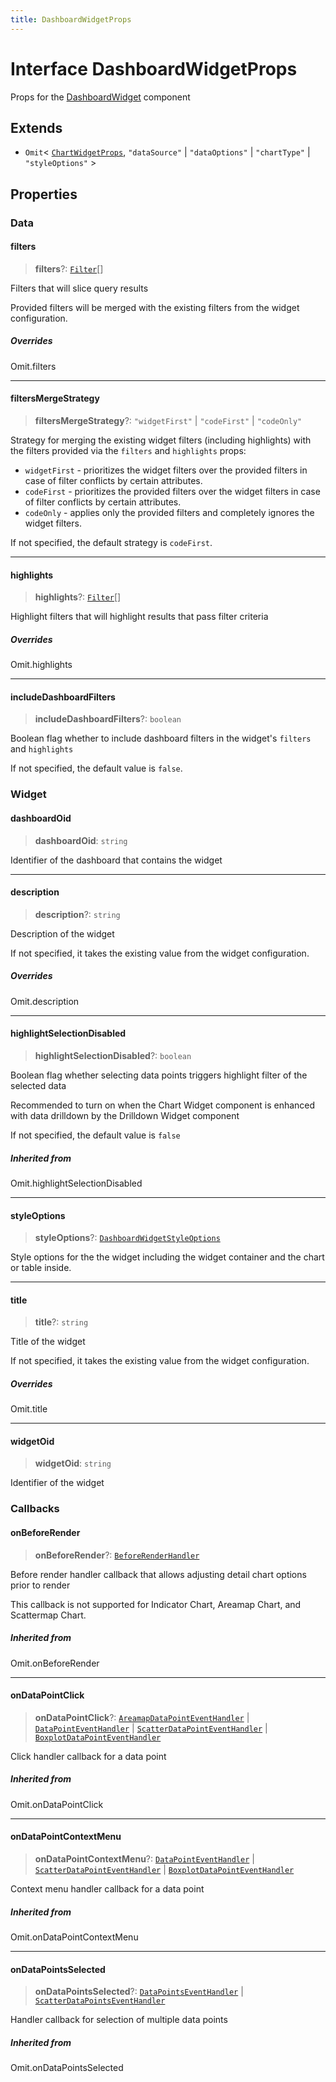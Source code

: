 ```yaml
---
title: DashboardWidgetProps
---
```


# Interface DashboardWidgetProps

Props for the [DashboardWidget](../functions/function.DashboardWidget.md) component

## Extends

- `Omit`\< [`ChartWidgetProps`](interface.ChartWidgetProps.md), `"dataSource"` \| `"dataOptions"` \| `"chartType"` \| `"styleOptions"` \>

## Properties

### Data

#### filters

> **filters**?: [`Filter`](../../sdk-data/interfaces/interface.Filter.md)[]

Filters that will slice query results

Provided filters will be merged with the existing filters from the widget configuration.

##### Overrides

Omit.filters

***

#### filtersMergeStrategy

> **filtersMergeStrategy**?: `"widgetFirst"` \| `"codeFirst"` \| `"codeOnly"`

Strategy for merging the existing widget filters (including highlights) with the filters provided via the `filters` and `highlights` props:

- `widgetFirst` - prioritizes the widget filters over the provided filters in case of filter conflicts by certain attributes.
- `codeFirst` - prioritizes the provided filters over the widget filters in case of filter conflicts by certain attributes.
- `codeOnly` - applies only the provided filters and completely ignores the widget filters.

If not specified, the default strategy is `codeFirst`.

***

#### highlights

> **highlights**?: [`Filter`](../../sdk-data/interfaces/interface.Filter.md)[]

Highlight filters that will highlight results that pass filter criteria

##### Overrides

Omit.highlights

***

#### includeDashboardFilters

> **includeDashboardFilters**?: `boolean`

Boolean flag whether to include dashboard filters in the widget's `filters` and `highlights`

If not specified, the default value is `false`.

### Widget

#### dashboardOid

> **dashboardOid**: `string`

Identifier of the dashboard that contains the widget

***

#### description

> **description**?: `string`

Description of the widget

If not specified, it takes the existing value from the widget configuration.

##### Overrides

Omit.description

***

#### highlightSelectionDisabled

> **highlightSelectionDisabled**?: `boolean`

Boolean flag whether selecting data points triggers highlight filter of the selected data

Recommended to turn on when the Chart Widget component is enhanced with data drilldown by the Drilldown Widget component

If not specified, the default value is `false`

##### Inherited from

Omit.highlightSelectionDisabled

***

#### styleOptions

> **styleOptions**?: [`DashboardWidgetStyleOptions`](interface.DashboardWidgetStyleOptions.md)

Style options for the the widget including the widget container and the chart or table inside.

***

#### title

> **title**?: `string`

Title of the widget

If not specified, it takes the existing value from the widget configuration.

##### Overrides

Omit.title

***

#### widgetOid

> **widgetOid**: `string`

Identifier of the widget

### Callbacks

#### onBeforeRender

> **onBeforeRender**?: [`BeforeRenderHandler`](../type-aliases/type-alias.BeforeRenderHandler.md)

Before render handler callback that allows adjusting
detail chart options prior to render

This callback is not supported for Indicator Chart, Areamap Chart, and Scattermap Chart.

##### Inherited from

Omit.onBeforeRender

***

#### onDataPointClick

> **onDataPointClick**?: [`AreamapDataPointEventHandler`](../type-aliases/type-alias.AreamapDataPointEventHandler.md) \| [`DataPointEventHandler`](../type-aliases/type-alias.DataPointEventHandler.md) \| [`ScatterDataPointEventHandler`](../type-aliases/type-alias.ScatterDataPointEventHandler.md) \| [`BoxplotDataPointEventHandler`](../type-aliases/type-alias.BoxplotDataPointEventHandler.md)

Click handler callback for a data point

##### Inherited from

Omit.onDataPointClick

***

#### onDataPointContextMenu

> **onDataPointContextMenu**?: [`DataPointEventHandler`](../type-aliases/type-alias.DataPointEventHandler.md) \| [`ScatterDataPointEventHandler`](../type-aliases/type-alias.ScatterDataPointEventHandler.md) \| [`BoxplotDataPointEventHandler`](../type-aliases/type-alias.BoxplotDataPointEventHandler.md)

Context menu handler callback for a data point

##### Inherited from

Omit.onDataPointContextMenu

***

#### onDataPointsSelected

> **onDataPointsSelected**?: [`DataPointsEventHandler`](../type-aliases/type-alias.DataPointsEventHandler.md) \| [`ScatterDataPointsEventHandler`](../type-aliases/type-alias.ScatterDataPointsEventHandler.md)

Handler callback for selection of multiple data points

##### Inherited from

Omit.onDataPointsSelected
